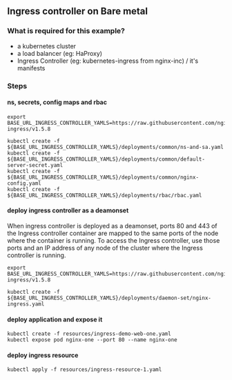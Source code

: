 Ingress controller on Bare metal
---

### What is required for this example?
- a kubernetes cluster
- a load balancer (eg: HaProxy)
- Ingress Controller (eg: kubernetes-ingress from nginx-inc) / it's manifests

### Steps

#### ns, secrets, config maps and rbac
```
export BASE_URL_INGRESS_CONTROLLER_YAMLS=https://raw.githubusercontent.com/nginxinc/kubernetes-ingress/v1.5.8

kubectl create -f ${BASE_URL_INGRESS_CONTROLLER_YAMLS}/deployments/common/ns-and-sa.yaml
kubectl create -f ${BASE_URL_INGRESS_CONTROLLER_YAMLS}/deployments/common/default-server-secret.yaml
kubectl create -f ${BASE_URL_INGRESS_CONTROLLER_YAMLS}/deployments/common/nginx-config.yaml
kubectl create -f ${BASE_URL_INGRESS_CONTROLLER_YAMLS}/deployments/rbac/rbac.yaml
```

#### deploy ingress controller as a deamonset
When ingress controller is deployed as a deamonset, ports 80 and 443 of the Ingress controller container are mapped
to the same ports of the node where the container is running. To access the Ingress controller, use those ports
and an IP address of any node of the cluster where the Ingress controller is running.

```
export BASE_URL_INGRESS_CONTROLLER_YAMLS=https://raw.githubusercontent.com/nginxinc/kubernetes-ingress/v1.5.8

kubectl create -f ${BASE_URL_INGRESS_CONTROLLER_YAMLS}/deployments/daemon-set/nginx-ingress.yaml
```


#### deploy application and expose it

```
kubectl create -f resources/ingress-demo-web-one.yaml
kubectl expose pod nginx-one --port 80 --name nginx-one
```

#### deploy ingress resource

```
kubectl apply -f resources/ingress-resource-1.yaml
```

